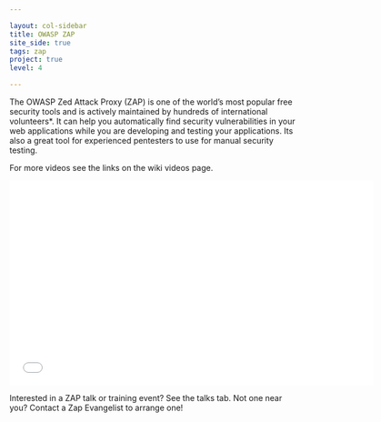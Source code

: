 ```yaml
---

layout: col-sidebar
title: OWASP ZAP
site_side: true
tags: zap
project: true
level: 4

---
```

<!-- rebuild 36 -->

The OWASP Zed Attack Proxy (ZAP) is one of the world’s most popular free security tools and is actively maintained by hundreds of international volunteers*. It can help you automatically find security vulnerabilities in your web applications while you are developing and testing your applications. Its also a great tool for experienced pentesters to use for manual security testing.

For more videos see the links on the wiki videos page.

  <div class="video-container">
    <iframe src="//www.youtube.com/embed/ztfgip-UhWw?" allowfullscreen="true" width="640" height="360" frameborder="0"></iframe>
  </div>
  
Interested in a ZAP talk or training event? See the talks tab. Not one near you? Contact a Zap Evangelist to arrange one!


